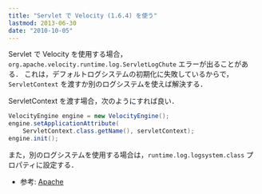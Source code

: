 ```yaml
---
title: "Servlet で Velocity (1.6.4) を使う"
lastmod: 2013-06-30
date: "2010-10-05"
---
```

Servlet で Velocity を使用する場合，`org.apache.velocity.runtime.log.ServletLogChute` エラーが出ることがある．
これは，デフォルトログシステムの初期化に失敗しているからで，`ServletContext` を渡すか別のログシステムを使えば解決する．

ServletContext を渡す場合，次のようにすれば良い．

```java
VelocityEngine engine = new VelocityEngine();
engine.setApplicationAttribute(
    ServletContext.class.getName(), servletContext);
engine.init();
```

また，別のログシステムを使用する場合は，`runtime.log.logsystem.class` プロパティに設定する．

* 参考: [Apache](http://bit.ly/9vALBn)
